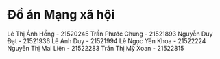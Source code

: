 # Đồ án Mạng xã hội

Lê Thị Ánh Hồng 	- 	21520245
Trần Phước Chung	- 	21521893
Nguyễn Duy Đạt 	- 	21521936
Lê Anh Duy 		- 	21521994
Lê Ngọc Yến Khoa 	-      	21522224
Nguyễn Thị Mai Liên 	- 	21522283
Trần Thị Mỹ Xoan      - 	21522815

